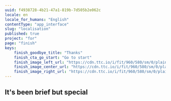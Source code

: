 ```yaml
---
uuid: f4938728-4b21-47a1-819b-7d505b2e062c
locale: en
locale_for_humans: "English"
contentType: "app_interface"
slug: "localisation"
published: true
project: "for"
page: "finish"
keys:
    finish_goodbye_title: "Thanks"
    finish_cta_go_start: "Go to start"
    finish_image_left_url: "https://cdn.ttc.io/i/fit/960/580/sm/0/plain/fake-or-real-news-edition/1.jpg"
    finish_image_center_url: "https://cdn.ttc.io/i/fit/960/580/sm/0/plain/fake-or-real-news-edition/2.jpg"
    finish_image_right_url: "https://cdn.ttc.io/i/fit/960/580/sm/0/plain/fake-or-real-news-edition/3.jpg"
---
```

<h2>It's been brief but <b>special</b></h2>